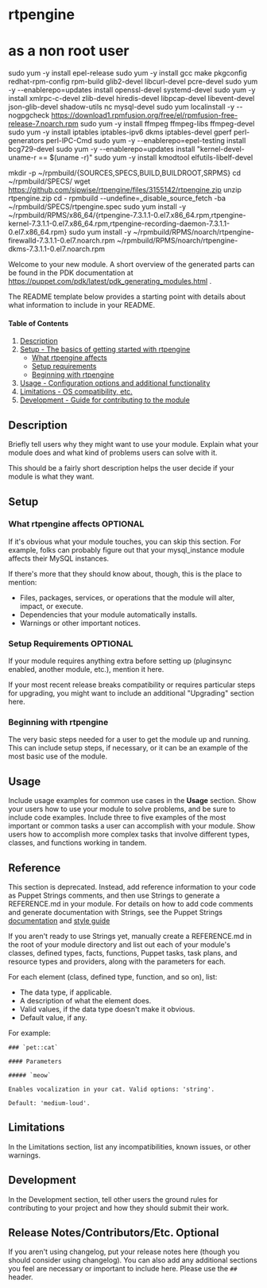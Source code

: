 # rtpengine

# as a non root user

sudo yum -y install epel-release
sudo yum -y install gcc make pkgconfig redhat-rpm-config rpm-build glib2-devel libcurl-devel pcre-devel
sudo yum -y --enablerepo=updates install openssl-devel systemd-devel
sudo yum -y install xmlrpc-c-devel zlib-devel hiredis-devel libpcap-devel libevent-devel json-glib-devel shadow-utils nc mysql-devel
sudo yum localinstall -y --nogpgcheck https://download1.rpmfusion.org/free/el/rpmfusion-free-release-7.noarch.rpm
sudo yum -y install ffmpeg ffmpeg-libs ffmpeg-devel
sudo yum -y install iptables iptables-ipv6 dkms iptables-devel gperf perl-generators perl-IPC-Cmd
sudo yum -y --enablerepo=epel-testing install bcg729-devel
sudo yum -y --enablerepo=updates install "kernel-devel-uname-r == $(uname -r)"
sudo yum -y install kmodtool elfutils-libelf-devel

mkdir -p ~/rpmbuild/{SOURCES,SPECS,BUILD,BUILDROOT,SRPMS}
cd ~/rpmbuild/SPECS/
wget https://github.com/sipwise/rtpengine/files/3155142/rtpengine.zip
unzip rtpengine.zip
cd -
rpmbuild --undefine=_disable_source_fetch -ba ~/rpmbuild/SPECS/rtpengine.spec
sudo yum install -y ~/rpmbuild/RPMS/x86_64/{rtpengine-7.3.1.1-0.el7.x86_64.rpm,rtpengine-kernel-7.3.1.1-0.el7.x86_64.rpm,rtpengine-recording-daemon-7.3.1.1-0.el7.x86_64.rpm}
sudo yum install -y ~/rpmbuild/RPMS/noarch/rtpengine-firewalld-7.3.1.1-0.el7.noarch.rpm ~/rpmbuild/RPMS/noarch/rtpengine-dkms-7.3.1.1-0.el7.noarch.rpm


Welcome to your new module. A short overview of the generated parts can be found in the PDK documentation at https://puppet.com/pdk/latest/pdk_generating_modules.html .

The README template below provides a starting point with details about what information to include in your README.

#### Table of Contents

1. [Description](#description)
2. [Setup - The basics of getting started with rtpengine](#setup)
    * [What rtpengine affects](#what-rtpengine-affects)
    * [Setup requirements](#setup-requirements)
    * [Beginning with rtpengine](#beginning-with-rtpengine)
3. [Usage - Configuration options and additional functionality](#usage)
4. [Limitations - OS compatibility, etc.](#limitations)
5. [Development - Guide for contributing to the module](#development)

## Description

Briefly tell users why they might want to use your module. Explain what your module does and what kind of problems users can solve with it.

This should be a fairly short description helps the user decide if your module is what they want.

## Setup

### What rtpengine affects **OPTIONAL**

If it's obvious what your module touches, you can skip this section. For example, folks can probably figure out that your mysql_instance module affects their MySQL instances.

If there's more that they should know about, though, this is the place to mention:

* Files, packages, services, or operations that the module will alter, impact, or execute.
* Dependencies that your module automatically installs.
* Warnings or other important notices.

### Setup Requirements **OPTIONAL**

If your module requires anything extra before setting up (pluginsync enabled, another module, etc.), mention it here.

If your most recent release breaks compatibility or requires particular steps for upgrading, you might want to include an additional "Upgrading" section here.

### Beginning with rtpengine

The very basic steps needed for a user to get the module up and running. This can include setup steps, if necessary, or it can be an example of the most basic use of the module.

## Usage

Include usage examples for common use cases in the **Usage** section. Show your users how to use your module to solve problems, and be sure to include code examples. Include three to five examples of the most important or common tasks a user can accomplish with your module. Show users how to accomplish more complex tasks that involve different types, classes, and functions working in tandem.

## Reference

This section is deprecated. Instead, add reference information to your code as Puppet Strings comments, and then use Strings to generate a REFERENCE.md in your module. For details on how to add code comments and generate documentation with Strings, see the Puppet Strings [documentation](https://puppet.com/docs/puppet/latest/puppet_strings.html) and [style guide](https://puppet.com/docs/puppet/latest/puppet_strings_style.html)

If you aren't ready to use Strings yet, manually create a REFERENCE.md in the root of your module directory and list out each of your module's classes, defined types, facts, functions, Puppet tasks, task plans, and resource types and providers, along with the parameters for each.

For each element (class, defined type, function, and so on), list:

  * The data type, if applicable.
  * A description of what the element does.
  * Valid values, if the data type doesn't make it obvious.
  * Default value, if any.

For example:

```
### `pet::cat`

#### Parameters

##### `meow`

Enables vocalization in your cat. Valid options: 'string'.

Default: 'medium-loud'.
```

## Limitations

In the Limitations section, list any incompatibilities, known issues, or other warnings.

## Development

In the Development section, tell other users the ground rules for contributing to your project and how they should submit their work.

## Release Notes/Contributors/Etc. **Optional**

If you aren't using changelog, put your release notes here (though you should consider using changelog). You can also add any additional sections you feel are necessary or important to include here. Please use the `## ` header.
